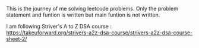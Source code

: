 This is the journey of me solving leetcode problems.
Only the problem statement and funtion is written but main funtion is not written.

I am following Striver's A to Z DSA course : 
 https://takeuforward.org/strivers-a2z-dsa-course/strivers-a2z-dsa-course-sheet-2/
